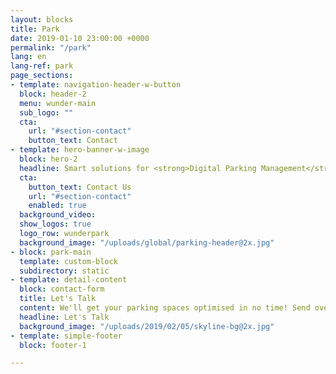 ```yaml
---
layout: blocks
title: Park
date: 2019-01-10 23:00:00 +0000
permalink: "/park"
lang: en
lang-ref: park
page_sections:
- template: navigation-header-w-button
  block: header-2
  menu: wunder-main
  sub_logo: ""
  cta:
    url: "#section-contact"
    button_text: Contact
- template: hero-banner-w-image
  block: hero-2
  headline: Smart solutions for <strong>Digital Parking Management</strong>
  cta:
    button_text: Contact Us
    url: "#section-contact"
    enabled: true
  background_video:
  show_logos: true
  logo_row: wunderpark
  background_image: "/uploads/global/parking-header@2x.jpg"
- block: park-main
  template: custom-block
  subdirectory: static
- template: detail-content
  block: contact-form
  title: Let's Talk
  content: We'll get your parking spaces optimised in no time! Send over your info and we'll get in touch in the next 24h.
  headline: Let's Talk
  background_image: "/uploads/2019/02/05/skyline-bg@2x.jpg"
- template: simple-footer
  block: footer-1

---
```

